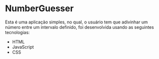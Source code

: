 <h1>NumberGuesser</h1>
<p>Esta é uma aplicação simples, no qual, o usuário tem que adivinhar um número entre um intervalo definido, foi desenvolvida usando as seguintes tecnologias:</p>
<ul>
  <li>HTML</li>
  <li>JavaScript</li>
  <li>CSS</li>
</ul>
